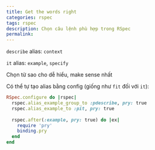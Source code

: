 ```yaml
---
title: Get the words right
categories: rspec
tags: rspec
description: Chọn câu lệnh phù hợp trong RSpec
permalink: 
---
```

`describe` alias: `context`  

`it` alias: `example`, `specify`  

Chọn từ sao cho dễ hiểu, make sense nhất  

Có thể tự tạo alias bằng config (giống như `fit` đối với `it`):  

```ruby
RSpec.configure ​do​ |rspec|
​  rspec.alias_example_group_to ​:pdescribe​, ​pry: ​​true​
​  rspec.alias_example_to ​:pit​, ​pry: ​​true​
​   
​  rspec.after(​:example​, ​pry: ​​true​) ​do​ |ex|
​    require ​'pry'​
​    binding.pry
​  end​
​end​
```
